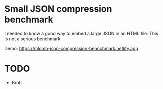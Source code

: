 # Small JSON compression benchmark

I needed to know a good way to embed a large JSON in an HTML file.
This is not a serious benchmark.

Demo: https://mlomb-json-compression-bennchmark.netlify.app

# TODO

* Brotli
